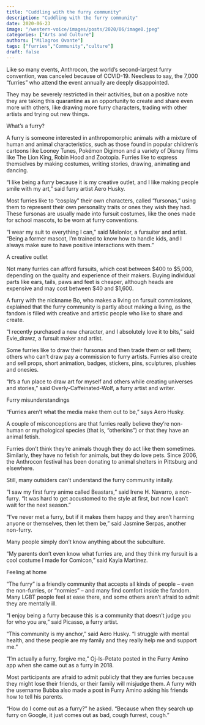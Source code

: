 ```yaml
---
title: "Cuddling with the furry community"
description: "Cuddling with the furry community"
date: 2020-06-23
image: "/western-voice/images/posts/2020/06/image0.jpeg"
categories: ["Arts and Culture"]
authors: ["Milagros Ovante"]
tags: ["furries","Community","culture"]
draft: false
---
```

Like so many events, Anthrocon, the world’s second-largest furry convention, was canceled because of COVID-19. Needless to say, the 7,000 “furries” who attend the event annually are deeply disappointed.

They may be severely restricted in their activities, but on a positive note they are taking this quarantine as an opportunity to create and share even more with others, like drawing more furry characters, trading with other artists and trying out new things.

What’s a furry?

A furry is someone interested in anthropomorphic animals with a mixture of human and animal characteristics, such as those found in popular children’s cartoons like Looney Tunes, Pokémon Digimon and a variety of Disney films like The Lion King, Robin Hood and Zootopia. Furries like to express themselves by making costumes, writing stories, drawing, animating and dancing.

“I like being a furry because it is my creative outlet, and I like making people smile with my art,” said furry artist Aero Husky.

Most furries like to “cosplay” their own characters, called “fursonas,” using them to represent their own personality traits or ones they wish they had. These fursonas are usually made into fursuit costumes, like the ones made for school mascots, to be worn at furry conventions.

“I wear my suit to everything I can,” said Melonlor, a fursuiter and artist. “Being a former mascot, I’m trained to know how to handle kids, and I always make sure to have positive interactions with them.”

A creative outlet

Not many furries can afford fursuits, which cost between $400 to $5,000, depending on the quality and experience of their makers. Buying individual parts like ears, tails, paws and feet is cheaper, although heads are expensive and may cost between $40 and $1,600.

A furry with the nickname Bo, who makes a living on fursuit commissions, explained that the furry community is partly about making a living, as the fandom is filled with creative and artistic people who like to share and create.

“I recently purchased a new character, and I absolutely love it to bits,” said Evie_drawz, a fursuit maker and artist.

Some furries like to draw their fursonas and then trade them or sell them; others who can’t draw pay a commission to furry artists. Furries also create and sell props, short animation, badges, stickers, pins, sculptures, plushies and onesies.

“It’s a fun place to draw art for myself and others while creating universes and stories,” said Overly-Caffeinated-Wolf, a furry artist and writer.

Furry misunderstandings

“Furries aren’t what the media make them out to be,” says Aero Husky.

A couple of misconceptions are that furries really believe they’re non-human or mythological species (that is, “otherkins”) or that they have an animal fetish.

Furries don’t think they’re animals though they do act like them sometimes. Similarly, they have no fetish for animals, but they do love pets. Since 2006, the Anthrocon festival has been donating to animal shelters in Pittsburg and elsewhere.

Still, many outsiders can’t understand the furry community initally.

“I saw my first furry anime called Beastars,” said Irene H. Navarro, a non-furry. “It was hard to get accustomed to the style at first, but now I can’t wait for the next season.”

“I’ve never met a furry, but if it makes them happy and they aren’t harming anyone or themselves, then let them be,” said Jasmine Serpas, another non-furry.

Many people simply don’t know anything about the subculture.

“My parents don’t even know what furries are, and they think my fursuit is a cool costume I made for Comicon,” said Kayla Martinez.

Feeling at home

“The furry” is a friendly community that accepts all kinds of people – even the non-furries, or “normies” – and many find comfort inside the fandom. Many LGBT people feel at ease there, and some others aren’t afraid to admit they are mentally ill.

“I enjoy being a furry because this is a community that doesn’t judge you for who you are,” said Picasso, a furry artist.

“This community is my anchor,” said Aero Husky. “I struggle with mental health, and these people are my family and they really help me and support me.”

“I’m actually a furry, forgive me,” Oj-Is-Potato posted in the Furry Amino app when she came out as a furry in 2018.

Most participants are afraid to admit publicly that they are furries because they might lose their friends, or their family will misjudge them. A furry with the username Bubba also made a post in Furry Amino asking his friends how to tell his parents.

“How do I come out as a furry?” he asked. “Because when they search up furry on Google, it just comes out as bad, cough furrest, cough.”